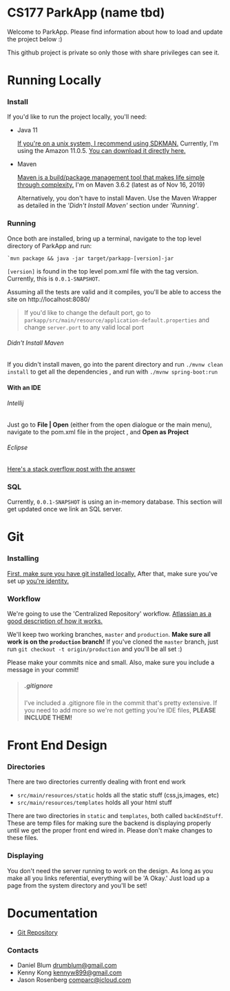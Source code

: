 # CS177 ParkApp (name tbd)
Welcome to ParkApp. Please find information about how to load and update the project below :)

This github project is private so only those with share privileges can see it.


# Running Locally
### Install
If you'd like to run the project locally, you'll need:
+ Java 11

    [If you're on a unix system, I recommend using SDKMAN.](https://sdkman.io/)
    Currently, I'm using the Amazon 11.0.5. [You can download it directly here.](https://docs.aws.amazon.com/corretto/latest/corretto-11-ug/downloads-list.html)
+ Maven

    [Maven is a build/package management tool that makes life simple through complexity.](https://maven.apache.org/install.html) 
    I'm on Maven 3.6.2 (latest as of Nov 16, 2019)
    
    Alternatively, you don't have to install Maven. Use the Maven Wrapper as detailed in the _'Didn't Install Maven'_
     section under _'Running'_.
    
### Running
Once both are installed, bring up a terminal, navigate to the top level directory of ParkApp and run:

    `mvn package && java -jar target/parkapp-[version]-jar
    
`[version]` is found in the top level pom.xml file with the tag version. Currently, this is `0.0.1-SNAPSHOT`.

Assuming all the tests are valid and it compiles, you'll be able to access the site on http://localhost:8080/

>If you'd like to change the default port, go to `parkapp/src/main/resource/application-default.properties` and
> change `server.port` to any valid local port

###### Didn't Install Maven
If you didn't install maven, go into the parent directory and run `./mvnw clean install` to get all the dependencies
, and run with `./mvnw spring-boot:run`


#### With an IDE
###### Intellij
Just go to **File | Open** (either from the open dialogue or the main menu), navigate to the pom.xml file in the project
, and **Open as Project**

###### Eclipse
[Here's a stack overflow post with the answer](https://stackoverflow.com/questions/2061094/importing-maven-project-into-eclipse)


### SQL
Currently, `0.0.1-SNAPSHOT` is using an in-memory database. This section will get updated once we link an SQL server.

# Git
### Installing
[First, make sure you have git installed locally.](https://git-scm.com/book/en/v2/Getting-Started-Installing-Git)
After that, make sure you've set up [you're identity.](https://git-scm.com/book/en/v2/Getting-Started-First-Time-Git-Setup#_your_identity)

### Workflow
We're going to use the 'Centralized Repository' workflow. [Atlassian as a good description of how it works.](https://www.atlassian.com/git/tutorials/comparing-workflows)

We'll keep two working branches, `master` and `production`. **Make sure all work is on the `production` branch!**
If you've cloned the `master` branch, just run `git checkout -t origin/production` and you'll be all set :)

Please make your commits nice and small. Also, make sure you include a message in your commit!

>##### .gitignore
>I've included a .gitignore file in the commit that's pretty extensive. If you need to add more so we're not getting
 you're IDE files, **PLEASE INCLUDE THEM!**



# Front End Design
### Directories
There are two directories currently dealing with front end work
+ `src/main/resources/static` holds all the static stuff (css,js,images, etc)
+ `src/main/resources/templates` holds all your html stuff

There are two directories in `static` and `templates`, both called `backEndStuff`. These are temp files for making
 sure the backend is displaying properly until we get the proper front end wired in. Please don't make changes to
  these files.

### Displaying
You don't need the server running to work on the design. As long as you make all you links referential, everything
 will be 'A Okay.' Just load up a page from the system directory and you'll be set!



# Documentation
+ [Git Repository](https://github.com/dbBear/parkapp)

### Contacts
+ Daniel Blum [drumblum@gmail.com](mailto:drumblum@gmail.com)
+ Kenny Kong [kennyw899@gmail.com](mailto:kennyw899@gmail.com)
+ Jason Rosenberg [comparc@icloud.com](mailto:comparc@icloud.com)

